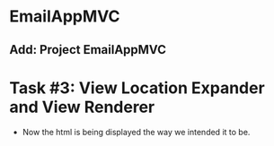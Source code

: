 ﻿
# EmailAppMVC

## Add: Project EmailAppMVC

# Task #3: View Location Expander and View Renderer

* Now the html is being displayed the way we intended it to be. 

